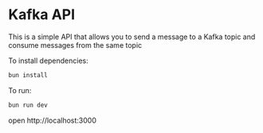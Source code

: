 # Kafka API

This is a simple API that allows you to send a message to a Kafka topic and consume messages from the same topic

To install dependencies:
```sh
bun install
```

To run:
```sh
bun run dev
```

open http://localhost:3000
